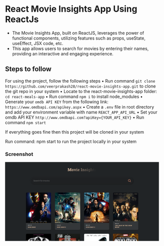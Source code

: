 # React Movie Insights App Using ReactJs

- The Movie Insights App, built on ReactJS, leverages the power of functional components, utilizing features such as props, useState, useEffect, JSX code, etc.
- This app allows users to search for movies by entering their names, providing an interactive and engaging experience.

## Steps to follow

For using the project, follow the following steps
• Run command `git clone https://github.com/veerprakash28/react-movie-insights-app.git` to clone the git repo in your system
• Locate to the react-movie-insights-app folder: `cd react-meals-app`
• Run command `npm i` to install node_modules
• Generate your `omdb API KEY` from the following link: `https://www.omdbapi.com/apikey.aspx`
• Create a `.env` file in root directory and add your environment variable with name `REACT_APP_API_URL`
• Set your omdb API KEY `http://www.omdbapi.com?apiKey={YOUR_API_KEY}`
• Run command `npm start`

If everything goes fine then this project will be cloned in your system

Run command: npm start to run the project locally in your system

### Screenshot

![](./public/movie-insights.png)
